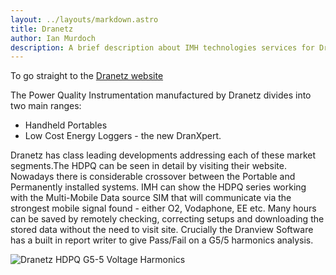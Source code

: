 ```yaml
---
layout: ../layouts/markdown.astro
title: Dranetz
author: Ian Murdoch
description: A brief description about IMH technologies services for Dranetz's products
---
```


To go straight to the [Dranetz website](http://www.dranetz.com/)

The Power Quality Instrumentation manufactured by Dranetz divides into two main ranges:

- Handheld Portables
- Low Cost Energy Loggers - the new DranXpert.

Dranetz has class leading developments addressing each of these market segments.The HDPQ can be seen in detail by visiting their website. Nowadays there is considerable crossover between the Portable and Permanently installed systems. IMH can show the HDPQ series working with the Multi-Mobile Data source SIM that will communicate via the strongest mobile signal found - either O2, Vodaphone, EE etc. Many hours can be saved by remotely checking, correcting setups and downloading the stored data without the need to visit site. Crucially the Dranview Software has a built in report writer to give Pass/Fail on a G5/5 harmonics analysis.

![Dranetz HDPQ G5-5 Voltage Harmonics](~/assets/Dranetz_HDPQ_G5-5_Voltage_Harmonics_Page_1.jpg)
